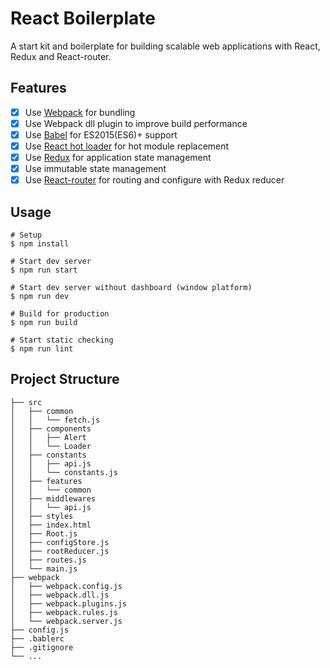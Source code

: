 # React Boilerplate
A start kit and boilerplate for building scalable web applications with React, Redux and React-router.

## Features
- [x] Use [Webpack](https://webpack.github.io/) for bundling
- [x] Use Webpack dll plugin to improve build performance
- [x] Use [Babel](https://babeljs.io) for ES2015(ES6)+ support
- [x] Use [React hot loader](https://gaearon.github.io/react-hot-loader/) for hot module replacement
- [x] Use [Redux](http://redux.js.org/) for application state management
- [x] Use immutable state management
- [x] Use [React-router](https://github.com/ReactTraining/react-router) for routing and configure with Redux reducer

## Usage

```
# Setup
$ npm install

# Start dev server
$ npm run start

# Start dev server without dashboard (window platform)
$ npm run dev

# Build for production
$ npm run build

# Start static checking
$ npm run lint
```

## Project Structure
```
├── src
│   ├── common
│   │   └── fetch.js
│   ├── components
│   │   ├── Alert
│   │   └── Loader
│   ├── constants
│   │   ├── api.js
│   │   └── constants.js
│   ├── features
│   │   └── common
│   ├── middlewares
│   │   └── api.js
│   ├── styles
│   ├── index.html
│   ├── Root.js
│   ├── configStore.js
│   ├── rootReducer.js
│   ├── routes.js
│   └── main.js
├── webpack
│   ├── webpack.config.js
│   ├── webpack.dll.js
│   ├── webpack.plugins.js
│   ├── webpack.rules.js
│   └── webpack.server.js
├── config.js
├── .bablerc
├── .gitignore
└── ...
```
